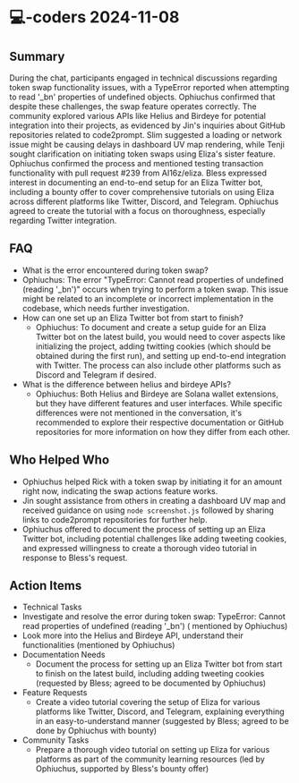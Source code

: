 # 💻-coders 2024-11-08

## Summary

During the chat, participants engaged in technical discussions regarding token swap functionality issues, with a
TypeError reported when attempting to read '\_bn' properties of undefined objects. Ophiuchus confirmed that despite
these challenges, the swap feature operates correctly. The community explored various APIs like Helius and Birdeye for
potential integration into their projects, as evidenced by Jin's inquiries about GitHub repositories related to
code2prompt. Slim suggested a loading or network issue might be causing delays in dashboard UV map rendering, while
Tenji sought clarification on initiating token swaps using Eliza's sister feature. Ophiuchus confirmed the process and
mentioned testing transaction functionality with pull request #239 from AI16z/eliza. Bless expressed interest in
documenting an end-to-end setup for an Eliza Twitter bot, including a bounty offer to cover comprehensive tutorials on
using Eliza across different platforms like Twitter, Discord, and Telegram. Ophiuchus agreed to create the tutorial with
a focus on thoroughness, especially regarding Twitter integration.

## FAQ

- What is the error encountered during token swap?
- Ophiuchus: The error "TypeError: Cannot read properties of undefined (reading '\_bn')" occurs when trying to perform a
  token swap. This issue might be related to an incomplete or incorrect implementation in the codebase, which needs
  further investigation.
- How can one set up an Eliza Twitter bot from start to finish?
    - Ophiuchus: To document and create a setup guide for an Eliza Twitter bot on the latest build, you would need to
      cover aspects like initializing the project, adding twitting cookies (which should be obtained during the first
      run), and setting up end-to-end integration with Twitter. The process can also include other platforms such as
      Discord and Telegram if desired.
- What is the difference between helius and birdeye APIs?
    - Ophiuchus: Both Helius and Birdeye are Solana wallet extensions, but they have different features and user
      interfaces. While specific differences were not mentioned in the conversation, it's recommended to explore their
      respective documentation or GitHub repositories for more information on how they differ from each other.

## Who Helped Who

- Ophiuchus helped Rick with a token swap by initiating it for an amount right now, indicating the swap actions feature
  works.
- Jin sought assistance from others in creating a dashboard UV map and received guidance on using `node screenshot.js` followed by sharing links to code2prompt repositories for further help.
- Ophiuchus offered to document the process of setting up an Eliza Twitter bot, including potential challenges like adding tweeting cookies, and expressed willingness to create a thorough video tutorial in response to Bless's request.

## Action Items

- Technical Tasks
- Investigate and resolve the error during token swap: TypeError: Cannot read properties of undefined (reading '\_bn') (
  mentioned by Ophiuchus)
- Look more into the Helius and Birdeye API, understand their functionalities (mentioned by Ophiuchus)
- Documentation Needs
    - Document the process for setting up an Eliza Twitter bot from start to finish on the latest build, including
      adding tweeting cookies (requested by Bless; agreed to be documented by Ophiuchus)
- Feature Requests
    - Create a video tutorial covering the setup of Eliza for various platforms like Twitter, Discord, and Telegram,
      explaining everything in an easy-to-understand manner (suggested by Bless; agreed to be done by Ophiuchus with
      bounty)
- Community Tasks
    - Prepare a thorough video tutorial on setting up Eliza for various platforms as part of the community learning
      resources (led by Ophiuchus, supported by Bless's bounty offer)
